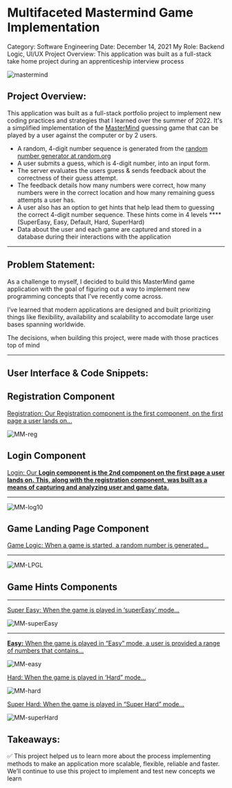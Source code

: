 # Multifaceted Mastermind Game Implementation

Category: Software Engineering
Date: December 14, 2021
My Role: Backend Logic, UI/UX
Project Overview: This application was built as a full-stack take home project during an apprenticeship interview process

![mastermind](https://github.com/djtoler/v1-mern/blob/main/assets/images/mastermind.png)

## Project Overview:

This application was built as a full-stack portfolio project to implement new coding practices and strategies that I learned over the summer of 2022.  It's a simplified implementation of the [MasterMind](https://en.wikipedia.org/wiki/Mastermind_(board_game)) guessing game that can be played by a user against the computer or by 2 users.

- A random, 4-digit number sequence is generated from the [random number generator at random.org](https://www.random.org/integers/)
- A user submits a guess, which is 4-digit number, into an input form.
- The server evaluates the users guess & sends feedback about the correctness of their guess attempt.
- The feedback details how many numbers were correct, how many numbers were in the correct location and how many remaining guess attempts a user has.
- A user also has an option to get hints that help lead them to guessing the correct 4-digit number sequence. These hints come in 4 levels ****(SuperEasy, Easy, Default, Hard, SuperHard)
- Data about the user and each game are captured and stored in a database during their interactions with the application

---

## Problem Statement:

As a challenge to myself, I decided to build this MasterMind game application with the goal of figuring out a way to implement new programming concepts that I’ve recently come across.

I’ve learned that modern applications are designed and built prioritizing things like flexibility, availability and scalability to accomodate large user bases spanning worldwide.

The decisions, when building this project, were made with those practices top of mind

---

## User Interface & Code Snippets:

## **Registration Component**

[Registration: Our Registration component is the first component, on the first page a user lands on… ](Registration%20Our%20Registration%20component%20is%20the%20fir%205d686ec2dfee4238a2463fd41e672e51.md)

![MM-reg](https://github.com/djtoler/v1-mern/blob/main/assets/images/MM-reg.png)

## **Login Component**

[Login: Our **Login component is the 2nd component on the first page a user lands on. This, along with the registration component, was built as a means of capturing and analyzing user and game data.**](Login%20Our%20Login%20component%20is%20the%202nd%20component%20on%20%2086357e93c2eb4ea68f8b85fe7bf703e2.md)

---

![MM-log10](https://github.com/djtoler/v1-mern/blob/main/assets/images/MM-log10.png)

## **Game Landing Page Component**

[Game Logic:  When a game is started, a random number is generated…](Game%20Logic%20When%20a%20game%20is%20started,%20a%20random%20number%203178fcf98b0c4b4ba287896906a8b663.md)

---

![MM-LPGL](https://github.com/djtoler/v1-mern/blob/main/assets/images/MM-LPGL.png)

## **Game Hints Components**

---

[Super Easy: When the game is played in ‘superEasy’ mode…](Super%20Easy%20When%20the%20game%20is%20played%20in%20%E2%80%98superEasy%E2%80%99%20%20da6694236b0f4f988416c1c80cc385c1.md)

![MM-superEasy](https://github.com/djtoler/v1-mern/blob/main/assets/images/MM-superEasy.PNG)

---

[**Easy:** When the game is played in “Easy” mode, a user is provided a range of numbers that contains…](Easy%20When%20the%20game%20is%20played%20in%20%E2%80%9CEasy%E2%80%9D%20mode,%20a%20use%206f9ae464bc7c4decacd45d0e30f3566d.md)

![MM-easy](https://github.com/djtoler/v1-mern/blob/main/assets/images/MM-easy.PNG)

[Hard: When the game is played in ‘Hard” mode…](Hard%20When%20the%20game%20is%20played%20in%20%E2%80%98Hard%E2%80%9D%20mode%E2%80%A6%20f726856e28f74e82a84e9a8739817bbc.md)

![MM-hard](https://github.com/djtoler/v1-mern/blob/main/assets/images/MM-hard.PNG)

[Super Hard: When the game is played in “Super Hard” mode…](Super%20Hard%20When%20the%20game%20is%20played%20in%20%E2%80%9CSuper%20Hard%E2%80%9D%20a0ac019bc0cd457c97bb7d3512d6049b.md)

![MM-superHard](https://github.com/djtoler/v1-mern/blob/main/assets/images/MM-superHard.png)

## **Takeaways:**

<aside>
✅ This project helped us to learn more about the process implementing methods to make an application more scalable, flexible, reliable and faster. We’ll continue to use this project to implement and test new concepts we learn

</aside>
